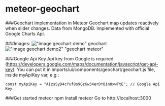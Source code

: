 # meteor-geochart
###Geochart implementation in Meteor
Geochart map updates reactively when slider changes. Data from MongoDB. Implemented with official Google Charts Api.

###Images:
  !["image geochart demo" geochart](https://github.com/jkarlosb/meteor-geochart/blob/master/public/img/demo1.png)
  !["image geochart demo2" "geochart meteor"](https://github.com/jkarlosb/meteor-geochart/blob/master/public/img/demo2.png)

###Google Api Key
Api key from Google is required (https://developers.google.com/maps/documentation/javascript/get-api-key). 
You can put it in imports/ui/components/geochart/geochart.js file, inside myApiKey var, e.g.:
  ```
  const myApiKey = "AIzsSyD4cYuf8s9GzKw34erDY8in8xwTtE"; // Google Api Key
  ```

###Get started
    meteor npm install
    meteor
    Go to http://localhost:3000
